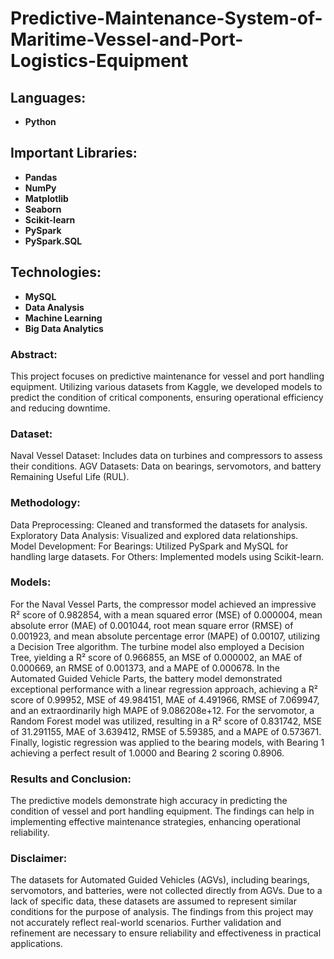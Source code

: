 # Predictive-Maintenance-System-of-Maritime-Vessel-and-Port-Logistics-Equipment

## Languages:
- **Python**
  
## Important Libraries:
- **Pandas**
- **NumPy**
- **Matplotlib**
- **Seaborn**
- **Scikit-learn**
- **PySpark**
- **PySpark.SQL**

## Technologies:
- **MySQL**
- **Data Analysis**
- **Machine Learning**
- **Big Data Analytics**

### Abstract:
This project focuses on predictive maintenance for vessel and port handling equipment. Utilizing various datasets from Kaggle, we developed models to predict the condition of critical components, ensuring operational efficiency and reducing downtime.

### Dataset:
Naval Vessel Dataset: Includes data on turbines and compressors to assess their conditions.
AGV Datasets: Data on bearings, servomotors, and battery Remaining Useful Life (RUL).

### Methodology:
Data Preprocessing: Cleaned and transformed the datasets for analysis.
Exploratory Data Analysis: Visualized and explored data relationships.
Model Development:
For Bearings: Utilized PySpark and MySQL for handling large datasets.
For Others: Implemented models using Scikit-learn.

### Models:
For the Naval Vessel Parts, the compressor model achieved an impressive R² score of 0.982854, with a mean squared error (MSE) of 0.000004, mean absolute error (MAE) of 0.001044, root mean square error (RMSE) of 0.001923, and mean absolute percentage error (MAPE) of 0.00107, utilizing a Decision Tree algorithm. The turbine model also employed a Decision Tree, yielding a R² score of 0.966855, an MSE of 0.000002, an MAE of 0.000669, an RMSE of 0.001373, and a MAPE of 0.000678.
In the Automated Guided Vehicle Parts, the battery model demonstrated exceptional performance with a linear regression approach, achieving a R² score of 0.99952, MSE of 49.984151, MAE of 4.491966, RMSE of 7.069947, and an extraordinarily high MAPE of 9.086208e+12. For the servomotor, a Random Forest model was utilized, resulting in a R² score of 0.831742, MSE of 31.291155, MAE of 3.639412, RMSE of 5.59385, and a MAPE of 0.573671. Finally, logistic regression was applied to the bearing models, with Bearing 1 achieving a perfect result of 1.0000 and Bearing 2 scoring 0.8906.

### Results and Conclusion:
The predictive models demonstrate high accuracy in predicting the condition of vessel and port handling equipment. The findings can help in implementing effective maintenance strategies, enhancing operational reliability.

### Disclaimer:
The datasets for Automated Guided Vehicles (AGVs), including bearings, servomotors, and batteries, were not collected directly from AGVs. Due to a lack of specific data, these datasets are assumed to represent similar conditions for the purpose of analysis. The findings from this project may not accurately reflect real-world scenarios. Further validation and refinement are necessary to ensure reliability and effectiveness in practical applications.
